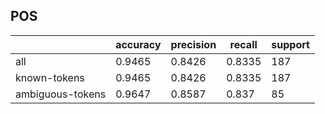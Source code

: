 
## POS

|                  | accuracy | precision | recall | support |
|------------------|----------|-----------|--------|---------|
| all              | 0.9465   | 0.8426    | 0.8335 | 187     |
| known-tokens     | 0.9465   | 0.8426    | 0.8335 | 187     |
| ambiguous-tokens | 0.9647   | 0.8587    | 0.837  | 85      |

